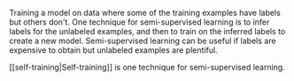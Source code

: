 
Training a model on data where some of the training examples have labels but
others don&#39;t. One technique for semi-supervised learning is to infer labels for
the unlabeled examples, and then to train on the inferred labels to create a new
model. Semi-supervised learning can be useful if labels are expensive to obtain
but unlabeled examples are plentiful.

[[self-training|Self-training]] is one technique for semi-supervised
learning.

